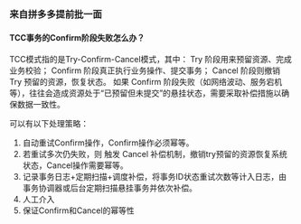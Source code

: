 ### 来自拼多多提前批一面

#### TCC事务的Confirm阶段失败怎么办？

TCC模式指的是Try-Confirm-Cancel模式，其中：
Try 阶段用来预留资源、完成业务校验；
Confirm 阶段真正执行业务操作、提交事务；
Cancel 阶段则撤销 Try 预留的资源，恢复状态。
如果 Confirm 阶段失败（如网络波动、服务宕机等），往往会造成资源处于“已预留但未提交”的悬挂状态，需要采取补偿措施以确保数据一致性。

可以有以下处理策略：
1. 自动重试Confirm操作，Confirm操作必须幂等。
2. 若重试多次仍失败，则 触发 Cancel 补偿机制，撤销try预留的资源恢复系统状态，Cancel操作需要幂等。
3. 记录事务日志+定期扫描+调度补偿，将事务ID状态重试次数等计入日志，由事务协调器或后台定期扫描悬挂事务并依次补偿。
4. 人工介入
5. 保证Confirm和Cancel的幂等性


